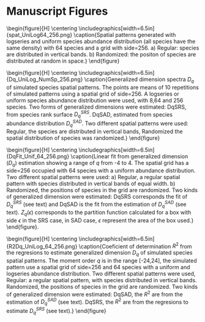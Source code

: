 # Manuscript Figures

\begin{figure}[H]
\centering
\includegraphics[width=6.5in]{spat_UniLog64_256.png}
\caption{Spatial patterns generated with logseries and uniform species abundance distribution (all species have the same density) with 64 species and a grid with side=256. a) Regular: species are distributed in vertical bands. b) Randomized: the positon of species are distributed at random in space.}
\end{figure}


\begin{figure}[H]
\centering
\includegraphics[width=6.5in]{Dq_UniLog_NumSp_256.png}
\caption{Generalized dimension spectra $D_q$ of simulated species spatial patterns. The points are means of 10 repetitions of simulated patterns using a spatial grid of side=256. A logseries or uniform species abundance distribution were used, with 8,64 and 256 species. Two forms of generalized dimensions were estimated: DqSRS, from species rank surface $D_q^{SRS}$. DqSAD, estimated from species abundance distribution $D_q^{SAD}$. Two different spatial patterns were used: Regular, the species are distributed in vertical bands, Randomized the spatial distribution of species was randomized.}
\end{figure}


\begin{figure}[H]
\centering
\includegraphics[width=6.5in]{DqFit_Unif_64_256.png}
\caption{Linear fit from generalized dimension ($D_q$) estimation showing a range of $q$ from -4 to 4. The spatial grid has a side=256 occupied with 64 species with a uniform abundance distribution. Two different spatial patterns were used: a) Regular, a regular spatial pattern with species distributed in vertical bands of equal width. b) Randomized, the positions of species in the grid are randomized. Two kinds of generalized dimension were estimated: DqSRS corresponds the fit of $D_q^{SRS}$ (see text) and DqSAD is the fit from the estimation of $D_q^{SAD}$ (see text). $Z_q(\epsilon)$ corresponds to the partition function calculated for a box with side $\epsilon$ in the SRS case, in SAD case, $\epsilon$ represent the area of the box used.}
\end{figure}. 


\begin{figure}[H]
\centering
\includegraphics[width=6.5in]{R2Dq_UniLog_64_256.png}
\caption{Coeficient of determination $R^2$ from the regresions to estimate generalized dimension $D_q$ of simulated species spatial patterns. The moment order $q$ is in the range [-24,24], the simulated pattern use a spatial grid of side=256 and 64 species with a uniform and logseries abundance distribution. Two different spatial patterns were used, Regular: a regular spatial pattern, with species distributed in vertical bands. Randomized, the positions of species in the grid are randomized. Two kinds of generalized dimension were estimated: DqSAD, the $R^2$ are from the estimation of $D_q^{SAD}$ (see text). DqSRS, the $R^2$ are from the regresions to estimate $D_q^{SRS}$ (see text).}
\end{figure}

